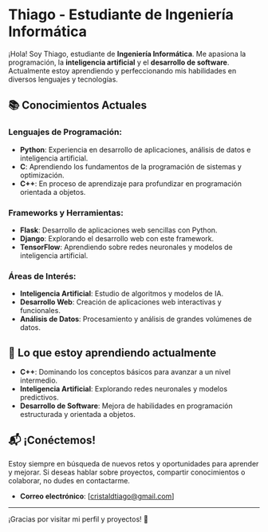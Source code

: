# Thiago - Estudiante de Ingeniería Informática

¡Hola! Soy Thiago, estudiante de **Ingeniería Informática**. Me apasiona la programación, la **inteligencia artificial** y el **desarrollo de software**. Actualmente estoy aprendiendo y perfeccionando mis habilidades en diversos lenguajes y tecnologías.

## 📚 Conocimientos Actuales
### Lenguajes de Programación:
- **Python**: Experiencia en desarrollo de aplicaciones, análisis de datos e inteligencia artificial.
- **C**: Aprendiendo los fundamentos de la programación de sistemas y optimización.
- **C++**: En proceso de aprendizaje para profundizar en programación orientada a objetos.

### Frameworks y Herramientas:
- **Flask**: Desarrollo de aplicaciones web sencillas con Python.
- **Django**: Explorando el desarrollo web con este framework.
- **TensorFlow**: Aprendiendo sobre redes neuronales y modelos de inteligencia artificial.

### Áreas de Interés:
- **Inteligencia Artificial**: Estudio de algoritmos y modelos de IA.
- **Desarrollo Web**: Creación de aplicaciones web interactivas y funcionales.
- **Análisis de Datos**: Procesamiento y análisis de grandes volúmenes de datos.

## 🚀 Lo que estoy aprendiendo actualmente
- **C++**: Dominando los conceptos básicos para avanzar a un nivel intermedio.
- **Inteligencia Artificial**: Explorando redes neuronales y modelos predictivos.
- **Desarrollo de Software**: Mejora de habilidades en programación estructurada y orientada a objetos.

## 📬 ¡Conéctemos!
Estoy siempre en búsqueda de nuevos retos y oportunidades para aprender y mejorar. Si deseas hablar sobre proyectos, compartir conocimientos o colaborar, no dudes en contactarme.

- **Correo electrónico**: [cristaldtiago@gmail.com]

---

¡Gracias por visitar mi perfil y proyectos! 🚀
